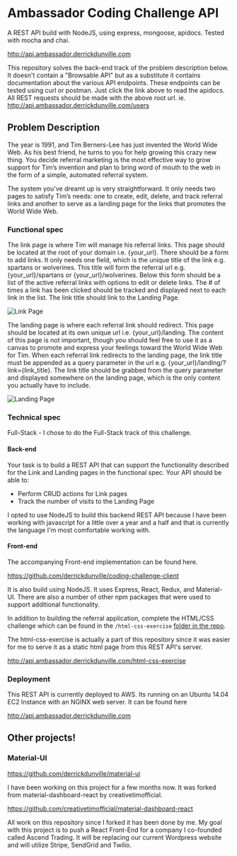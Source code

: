 # Ambassador Coding Challenge API
A REST API build with NodeJS, using express, mongoose, apidocs. Tested with mocha and chai.

http://api.ambassador.derrickdunville.com

This repository solves the back-end track of the problem description below. It doesn't contain a "Browsable API" but as a substitute it contains documentation about the various API endpoints. These endpoints can be tested using curl or postman. Just click the link above to read the apidocs. All REST requests should be made with the above root url. ie. http://api.ambassador.derrickdunville.com/users

## Problem Description
The year is 1991, and Tim Berners-Lee has just invented the World Wide Web. As his best friend, he turns to you for help growing this crazy new thing. You decide referral marketing is the most effective way to grow support for Tim’s invention and plan to bring word of mouth to the web in the form of a simple, automated referral system.

The system you’ve dreamt up is very straightforward. It only needs two pages to satisfy Tim’s needs: one to create, edit, delete, and track referral links and another to serve as a landing page for the links that promotes the World Wide Web.

### Functional spec
The link page is where Tim will manage his referral links. This page should be located at the root of your domain i.e. {your_url}. There should be a form to add links. It only needs one field, which is the unique title of the link e.g. spartans or wolverines. This title will form the referral url e.g. {your_url}/spartans or {your_url}/wolverines. Below this form should be a list of the active referral links with options to edit or delete links. The # of times a link has been clicked should be tracked and displayed next to each link in the list. The link title should link to the Landing Page.

![Link Page](https://lh4.googleusercontent.com/E03q_HNyAyBCgyuiLN_UMkqmygSH4k1n2sZAG5p4EyothDtwXIh81nuXF0--JUsJs3PQaJJV_oIKvVqIPlNSU96Q4zT3N1f6E6Pl0XJk7wdqruNi69RlV7yUd_FhztzJEbZUkA)

The landing page is where each referral link should redirect. This page should be located at its own unique url i.e. {your_url}/landing. The content of this page is not important, though you should feel free to use it as a canvas to promote and express your feelings toward the World Wide Web for Tim. When each referral link redirects to the landing page, the link title must be appended as a query parameter in the url e.g. {your_url}/landing/?link={link_title}. The link title should be grabbed from the query parameter and displayed somewhere on the landing page, which is the only content you actually have to include.

![Landing Page](https://lh3.googleusercontent.com/HFEsNHwWaII66dB_Pa5nm8WZgPOp3F-jSyMxwFAwyO04O7dFlHovFW9hKovR6IbL6eaxCxKlq4iK30r2lVM8-ykjnllC0Ga85MtEenmZ52DnhR3ZhiGRFV_mY44HZClXD8TGIw)

### Technical spec
Full-Stack - I chose to do the Full-Stack track of this challenge.

#### Back-end
Your task is to build a REST API that can support the functionality described for the Link and Landing pages in the functional spec. Your API should be able to:

-	Perform CRUD actions for Link pages
-	Track the number of visits to the Landing Page

I opted to use NodeJS to build this backend REST API because I have been working with javascript for a little over a year and a half and that is currently the language I'm most comfortable working with.

#### Front-end
The accompanying Front-end implementation can be found here.

https://github.com/derrickdunville/coding-challenge-client

It is also build using NodeJS. It uses Express, React, Redux, and Material-UI. There are also a number of other npm packages that were used to support additional functionality.

In addition to building the referral application, complete the HTML/CSS challenge which can be found in the `/html-css-exercise` [folder in the repo](https://github.com/GetAmbassador/coding-challenge/tree/master/html-css-exercise).

The html-css-exercise is actually a part of this repository since it was easier for me to serve it as a static html page from this REST API's server.

http://api.ambassador.derrickdunville.com/html-css-exercise

### Deployment
This REST API is currently deployed to AWS. Its running on an Ubuntu 14.04 EC2 Instance with an NGINX web server. It can be found here

http://api.ambassador.derrickdunville.com

## Other projects!

### Material-UI
https://github.com/derrickdunville/material-ui

I have been working on this project for a few months now.  It was forked from material-dashboard-react by creativetimofficial.

https://github.com/creativetimofficial/material-dashboard-react

All work on this repository since I forked it has been done by me. My goal with this project is to push a React Front-End for a company I co-founded called Ascend Trading. It will be replacing our current Wordpress website and will utilize Stripe, SendGrid and Twilio.
